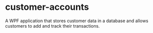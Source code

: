 # customer-accounts
A WPF application that stores customer data in a database and allows customers to add and track their transactions.
